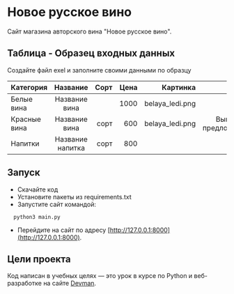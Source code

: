 # Новое русское вино

Сайт магазина авторского вина "Новое русское вино".

## Таблица - Образец входных данных
Создайте файл exel и заполните своими данными по образцу 

| Категория    |     Название     |     Сорт | Цена   |       Картинка  |         Акция        |
|--------------|:----------------:|---------:|-------:|----------------:|---------------------:|
| Белые вина   |  Название вина   |          |   1000 | belaya_ledi.png |                      |
| Красные вина |  Название вина   |     сорт |    600 | belaya_ledi.png | Выгодное предложение |
| Напитки      | Название напитка |     сорт |    800 |                 |                      |

## Запуск

- Скачайте код
- Установите пакеты из requirements.txt
- Запустите сайт командой:

```
  python3 main.py
```


- Перейдите на сайт по адресу [http://127.0.0.1:8000](http://127.0.0.1:8000).

## Цели проекта

Код написан в учебных целях — это урок в курсе по Python 
и веб-разработке на сайте [Devman](https://dvmn.org).
